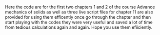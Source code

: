 Here the code are for the first two chapters 1 and 2 of the course Advance mechanics of solids as well as three live script files for chapter 11 are also provided for using them efficently once go through the chapter and then start playing with the codes they were very useful and saved a lot of time from tedious calculations again and again. Hope you use them efiiciently.
